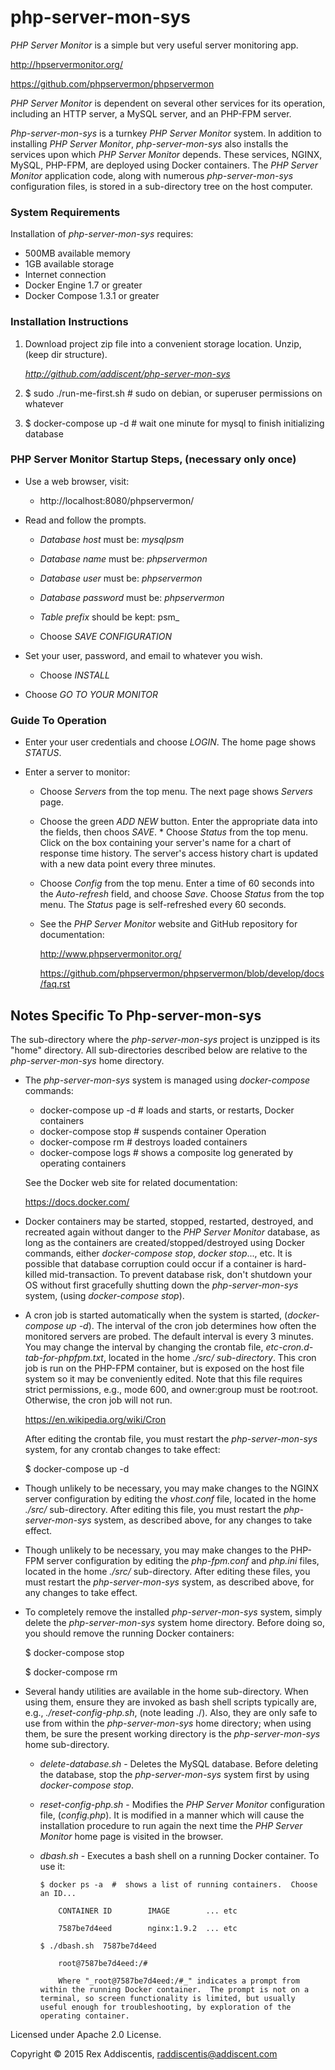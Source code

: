 # php-server-mon-sys
_PHP Server Monitor_ is a simple but very useful server monitoring app.

  http://hpservermonitor.org/

  https://github.com/phpservermon/phpservermon

_*PHP Server Monitor*_ is dependent on several other services for its operation, including an HTTP server, a MySQL server, and an PHP-FPM server.

_*Php-server-mon-sys*_ is a turnkey _*PHP Server Monitor*_ system.  In addition to installing _*PHP Server Monitor*_, _*php-server-mon-sys*_ also installs the services upon which _*PHP Server Monitor*_ depends.  These services, NGINX, MySQL, PHP-FPM, are deployed using Docker containers.  The _*PHP Server Monitor*_ application code, along with numerous _*php-server-mon-sys*_ configuration files, is stored in a sub-directory tree on the host computer.

### System Requirements
Installation of _*php-server-mon-sys*_ requires:

  - 500MB available memory
  - 1GB available storage
  - Internet connection
  - Docker Engine 1.7 or greater
  - Docker Compose 1.3.1 or greater

### Installation Instructions
1. Download project zip file into a convenient storage location. Unzip, (keep dir structure).

    _http://github.com/addiscent/php-server-mon-sys_

2. $ sudo ./run-me-first.sh  # sudo on debian, or superuser permissions on whatever

3. $ docker-compose up -d  # wait one minute for mysql to finish initializing database

### PHP Server Monitor Startup Steps, (necessary only once)
- Use a web browser, visit:

    * http://localhost:8080/phpservermon/

- Read and follow the prompts.

    * _Database host_ must be: _mysqlpsm_

    * _Database name_ must be: _phpservermon_

    * _Database user_ must be: _phpservermon_

    * _Database password_ must be: _phpservermon_

    * _Table prefix_ should be kept: psm_

    * Choose _SAVE CONFIGURATION_

- Set your user, password, and email to whatever you wish.

    * Choose _INSTALL_

- Choose _GO TO YOUR MONITOR_

### Guide To Operation
- Enter your user credentials and choose _LOGIN_.  The home page shows _STATUS_.

- Enter a server to monitor:

    * Choose _Servers_ from the top menu. The next page shows _Servers_ page.

    * Choose the green _ADD NEW_ button.  Enter the appropriate data into the fields, then choos _SAVE_.    * Choose _Status_ from the top menu. Click on the box containing your server's name for a chart of response time history.  The server's access history chart is updated with a new data point every three minutes.

    * Choose _Config_ from the top menu.  Enter a time of 60 seconds into the _Auto-refresh_ field, and choose _Save_.  Choose _Status_ from the top menu.  The _Status_ page is self-refreshed every 60 seconds.

    * See the _PHP Server Monitor_ website and GitHub repository for documentation:

        http://www.phpservermonitor.org/

        https://github.com/phpservermon/phpservermon/blob/develop/docs/faq.rst

## Notes Specific To Php-server-mon-sys
The sub-directory where the _php-server-mon-sys_ project is unzipped is its "home" directory.  All sub-directories described below are relative to the _php-server-mon-sys_ home directory.

-  The _php-server-mon-sys_ system is managed using _docker-compose_ commands:

    * docker-compose up -d  # loads and starts, or restarts, Docker containers
    * docker-compose stop   # suspends container Operation
    * docker-compose rm     # destroys loaded containers
    * docker-compose logs   # shows a composite log generated by operating containers

    See the Docker web site for related documentation:

      https://docs.docker.com/

- Docker containers may be started, stopped, restarted, destroyed, and recreated again without danger to the _PHP Server Monitor_ database, as long as the containers are created/stopped/destroyed using Docker commands, either _docker-compose stop_, _docker stop_..., etc.  It is possible that database corruption could occur if a container is hard-killed mid-transaction.  To prevent database risk, don't shutdown your OS without first gracefully shutting down the _php-server-mon-sys_ system, (using _docker-compose stop_).

-  A cron job is started automatically when the system is started, (_docker-compose up -d_).  The interval of the cron job determines how often the monitored servers are probed.  The default interval is every 3 minutes.  You may change the interval by changing the crontab file, _etc-cron.d-tab-for-phpfpm.txt_, located in the home _./src/ sub-directory_.  This cron job is run on the PHP-FPM container, but is exposed on the host file system so it may be conveniently edited.  Note that this file requires strict permissions, e.g., mode 600, and owner:group must be root:root.  Otherwise, the cron job will not run.

    https://en.wikipedia.org/wiki/Cron

    After editing the crontab file, you must restart the _php-server-mon-sys_ system, for any crontab changes to take effect:

      $ docker-compose up -d

- Though unlikely to be necessary, you may make changes to the NGINX server configuration by editing the _vhost.conf_ file, located in the home _./src/_ sub-directory.  After editing this file, you must restart the _php-server-mon-sys_ system, as described above, for any changes to take effect.

- Though unlikely to be necessary, you may make changes to the PHP-FPM server configuration by editing the _php-fpm.conf_ and _php.ini_ files, located in the home _./src/_ sub-directory.  After editing these files, you must restart the _php-server-mon-sys_ system, as described above, for any changes to take effect.

-  To completely remove the installed _php-server-mon-sys_ system, simply delete the _php-server-mon-sys_ system home directory.  Before doing so, you should remove the running Docker containers:

      $ docker-compose stop

      $ docker-compose rm

-  Several handy utilities are available in the home sub-directory.  When using them, ensure they are invoked as bash shell scripts typically are, e.g., _./reset-config-php.sh_, (note leading ./).  Also, they are only safe to use from within the _php-server-mon-sys_ home directory; when using them, be sure the present working directory is the _php-server-mon-sys_ home sub-directory.

    * _delete-database.sh_ - Deletes the MySQL database.  Before deleting the database, stop the _php-server-mon-sys_ system first by using _docker-compose stop_.

    * _reset-config-php.sh_ - Modifies the _PHP Server Monitor_ configuration file, (_config.php_).  It is modified in a manner which will cause the installation procedure to run again the next time the _PHP Server Monitor_ home page is visited in the browser.

    * _dbash.sh_ - Executes a bash shell on a running Docker container. To use it:

          $ docker ps -a  #  shows a list of running containers.  Choose an ID...

              CONTAINER ID        IMAGE        ... etc

              7587be7d4eed        nginx:1.9.2  ... etc

          $ ./dbash.sh  7587be7d4eed

              root@7587be7d4eed:/#

              Where "_root@7587be7d4eed:/#_" indicates a prompt from within the running Docker container.  The prompt is not on a terminal, so screen functionality is limited, but usually useful enough for troubleshooting, by exploration of the operating container.



Licensed under Apache 2.0 License.

Copyright &copy; 2015 Rex Addiscentis, raddiscentis@addiscent.com
